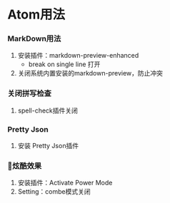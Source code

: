 # Atom用法
### MarkDown用法
1. 安装插件：markdown-preview-enhanced
    - break on single line 打开
2. 关闭系统内置安装的markdown-preview，防止冲突
### 关闭拼写检查
1. spell-check插件关闭
### Pretty Json
1. 安装 Pretty Json插件
### 炫酷效果
1. 安装插件：Activate Power Mode
2. Setting：combe模式关闭
